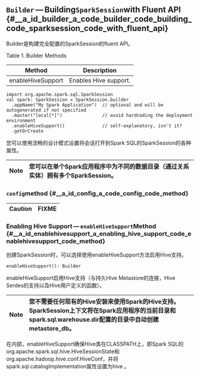 ## `Builder` — Building`SparkSession`with Fluent API {#__a_id_builder_a_code_builder_code_building_code_sparksession_code_with_fluent_api}

Builder是构建完全配置的SparkSession的fluent API。

Table 1. Builder Methods

| Method | Description |
| :---: | :---: |
| enableHiveSupport | Enables Hive support. |

```
import org.apache.spark.sql.SparkSession
val spark: SparkSession = SparkSession.builder
  .appName("My Spark Application")  // optional and will be autogenerated if not specified
  .master("local[*]")               // avoid hardcoding the deployment environment
  .enableHiveSupport()              // self-explanatory, isn't it?
  .getOrCreate
```

您可以使用流畅的设计模式设置将会话打开到Spark SQL的SparkSession的各种属性。

| Note | 您可以在单个Spark应用程序中为不同的数据目录（通过关系实体）拥有多个SparkSession。 |
| :---: | :--- |


### `config`method {#__a_id_config_a_code_config_code_method}

| Caution | FIXME |
| :--- | :--- |


### Enabling Hive Support — `enableHiveSupport`Method {#__a_id_enablehivesupport_a_enabling_hive_support_code_enablehivesupport_code_method}

创建SparkSession时，可以选择使用enableHiveSupport方法启用Hive支持。

```
enableHiveSupport(): Builder
```

enableHiveSupport启用Hive支持（与持久Hive Metastore的连接，Hive Serdes的支持以及Hive用户定义的函数）。

| Note | 您不需要任何现有的Hive安装来使用Spark的Hive支持。 SparkSession上下文将在Spark应用程序的当前目录和spark.sql.warehouse.dir配置的目录中自动创建metastore\_db。 |
| :---: | :--- |


在内部，enableHiveSupport确保Hive类在CLASSPATH上，即Spark SQL的org.apache.spark.sql.hive.HiveSessionState和org.apache.hadoop.hive.conf.HiveConf，并将spark.sql.catalogImplementation属性设置为hive 。













